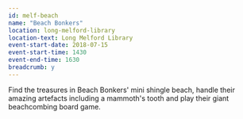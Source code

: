 ```yaml
---
id: melf-beach
name: "Beach Bonkers"
location: long-melford-library
location-text: Long Melford Library
event-start-date: 2018-07-15
event-start-time: 1430
event-end-time: 1630
breadcrumb: y
---
```


Find the treasures in Beach Bonkers' mini shingle beach, handle their amazing artefacts including a mammoth's tooth and play their giant beachcombing board game.
